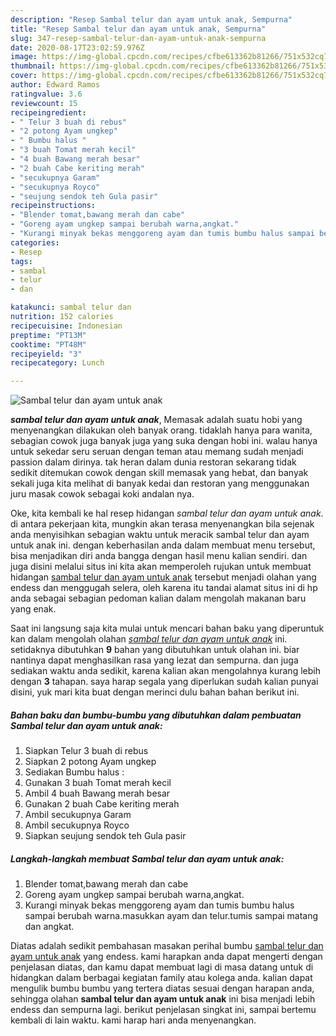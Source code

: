 ```yaml
---
description: "Resep Sambal telur dan ayam untuk anak, Sempurna"
title: "Resep Sambal telur dan ayam untuk anak, Sempurna"
slug: 347-resep-sambal-telur-dan-ayam-untuk-anak-sempurna
date: 2020-08-17T23:02:59.976Z
image: https://img-global.cpcdn.com/recipes/cfbe613362b81266/751x532cq70/sambal-telur-dan-ayam-untuk-anak-foto-resep-utama.jpg
thumbnail: https://img-global.cpcdn.com/recipes/cfbe613362b81266/751x532cq70/sambal-telur-dan-ayam-untuk-anak-foto-resep-utama.jpg
cover: https://img-global.cpcdn.com/recipes/cfbe613362b81266/751x532cq70/sambal-telur-dan-ayam-untuk-anak-foto-resep-utama.jpg
author: Edward Ramos
ratingvalue: 3.6
reviewcount: 15
recipeingredient:
- " Telur 3 buah di rebus"
- "2 potong Ayam ungkep"
- " Bumbu halus "
- "3 buah Tomat merah kecil"
- "4 buah Bawang merah besar"
- "2 buah Cabe keriting merah"
- "secukupnya Garam"
- "secukupnya Royco"
- "seujung sendok teh Gula pasir"
recipeinstructions:
- "Blender tomat,bawang merah dan cabe"
- "Goreng ayam ungkep sampai berubah warna,angkat."
- "Kurangi minyak bekas menggoreng ayam dan tumis bumbu halus sampai berubah warna.masukkan ayam dan telur.tumis sampai matang dan angkat."
categories:
- Resep
tags:
- sambal
- telur
- dan

katakunci: sambal telur dan 
nutrition: 152 calories
recipecuisine: Indonesian
preptime: "PT13M"
cooktime: "PT48M"
recipeyield: "3"
recipecategory: Lunch

---
```



![Sambal telur dan ayam untuk anak](https://img-global.cpcdn.com/recipes/cfbe613362b81266/751x532cq70/sambal-telur-dan-ayam-untuk-anak-foto-resep-utama.jpg)

<b><i>sambal telur dan ayam untuk anak</i></b>, Memasak adalah suatu hobi yang menyenangkan dilakukan oleh banyak orang. tidaklah hanya para wanita, sebagian cowok juga banyak juga yang suka dengan hobi ini. walau hanya untuk sekedar seru seruan dengan teman atau memang sudah menjadi passion dalam dirinya. tak heran dalam dunia restoran sekarang tidak sedikit ditemukan cowok dengan skill memasak yang hebat, dan banyak sekali juga kita melihat di banyak kedai dan restoran yang menggunakan juru masak cowok sebagai koki andalan nya.

Oke, kita kembali ke hal resep hidangan <i>sambal telur dan ayam untuk anak</i>. di antara pekerjaan kita, mungkin akan terasa menyenangkan bila sejenak anda menyisihkan sebagian waktu untuk meracik sambal telur dan ayam untuk anak ini. dengan keberhasilan anda dalam membuat menu tersebut, bisa menjadikan diri anda bangga dengan hasil menu kalian sendiri. dan juga disini melalui situs ini kita akan memperoleh rujukan untuk membuat hidangan <u>sambal telur dan ayam untuk anak</u> tersebut menjadi olahan yang endess dan menggugah selera, oleh karena itu tandai alamat situs ini di hp anda sebagai sebagian pedoman kalian dalam mengolah makanan baru yang enak.




Saat ini langsung saja kita mulai untuk mencari bahan baku yang diperuntuk kan dalam mengolah olahan <u><i>sambal telur dan ayam untuk anak</i></u> ini. setidaknya dibutuhkan <b>9</b> bahan yang dibutuhkan untuk olahan ini. biar nantinya dapat menghasilkan rasa yang lezat dan sempurna. dan juga sediakan waktu anda sedikit, karena kalian akan mengolahnya kurang lebih dengan <b>3</b> tahapan. saya harap segala yang diperlukan sudah kalian punyai disini, yuk mari kita buat dengan merinci dulu bahan bahan berikut ini.

<!--inarticleads1-->

##### Bahan baku dan bumbu-bumbu yang dibutuhkan dalam pembuatan Sambal telur dan ayam untuk anak:

1. Siapkan  Telur 3 buah di rebus
1. Siapkan 2 potong Ayam ungkep
1. Sediakan  Bumbu halus :
1. Gunakan 3 buah Tomat merah kecil
1. Ambil 4 buah Bawang merah besar
1. Gunakan 2 buah Cabe keriting merah
1. Ambil secukupnya Garam
1. Ambil secukupnya Royco
1. Siapkan seujung sendok teh Gula pasir




<!--inarticleads2-->

##### Langkah-langkah membuat Sambal telur dan ayam untuk anak:

1. Blender tomat,bawang merah dan cabe
1. Goreng ayam ungkep sampai berubah warna,angkat.
1. Kurangi minyak bekas menggoreng ayam dan tumis bumbu halus sampai berubah warna.masukkan ayam dan telur.tumis sampai matang dan angkat.




Diatas adalah sedikit pembahasan masakan perihal bumbu <u>sambal telur dan ayam untuk anak</u> yang endess. kami harapkan anda dapat mengerti dengan penjelasan diatas, dan kamu dapat membuat lagi di masa datang untuk di hidangkan dalam berbagai kegiatan family atau kolega anda. kalian dapat mengulik bumbu bumbu yang tertera diatas sesuai dengan harapan anda, sehingga olahan <b>sambal telur dan ayam untuk anak</b> ini bisa menjadi lebih endess dan sempurna lagi. berikut penjelasan singkat ini, sampai bertemu kembali di lain waktu. kami harap hari anda menyenangkan.
